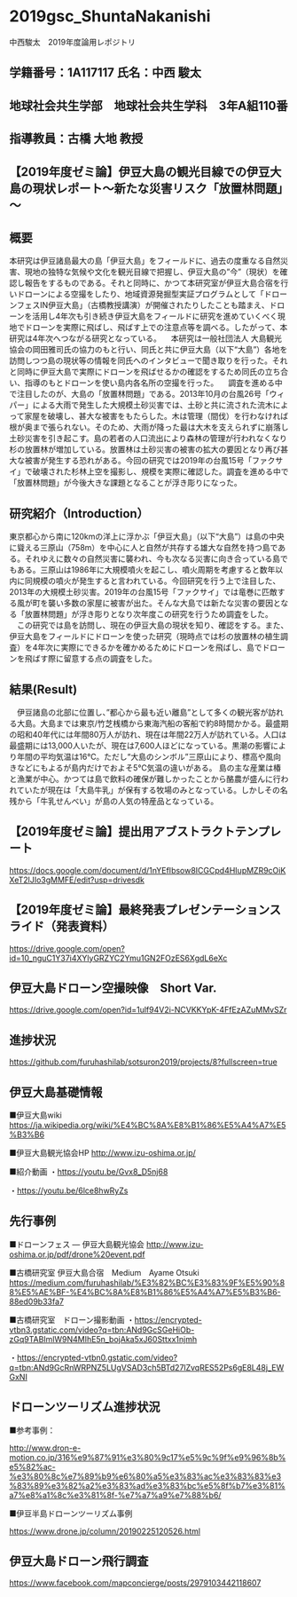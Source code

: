 # 2019gsc_ShuntaNakanishi
中西駿太　2019年度論用レポジトリ
## 学籍番号：1A117117 氏名：中西 駿太　
## 地球社会共生学部　地球社会共生学科　3年A組110番

## 指導教員：古橋 大地 教授

## 【2019年度ゼミ論】伊豆大島の観光目線での伊豆大島の現状レポート～新たな災害リスク「放置林問題」～

## 概要
本研究は伊豆諸島最大の島「伊豆大島」をフィールドに、過去の度重なる自然災害、現地の独特な気候や文化を観光目線で把握し、伊豆大島の”今”（現状）を確認し報告をするものである。それと同時に、かつて本研究室が伊豆大島合宿を行いドローンによる空撮をしたり、地域資源発掘型実証プログラムとして「ドローンフェスIN伊豆大島」（古橋教授講演）が開催されたりしたことも踏まえ、ドローンを活用し4年次も引き続き伊豆大島をフィールドに研究を進めていくべく現地でドローンを実際に飛ばし、飛ばす上での注意点等を調べる。したがって、本研究は4年次へつながる研究となっている。
　本研究は一般社団法人 大島観光協会の岡田雅司氏の協力のもと行い、同氏と共に伊豆大島（以下“大島”）各地を訪問しつつ島の現状等の情報を同氏へのインタビューで聞き取りを行った。それと同時に伊豆大島で実際にドローンを飛ばせるかの確認をするため同氏の立ち合い、指導のもとドローンを使い島内各名所の空撮を行った。
　調査を進める中で注目したのが、大島の「放置林問題」である。2013年10月の台風26号「ウィパー」による大雨で発生した大規模土砂災害では、土砂と共に流された流木によって家屋を破壊し、甚大な被害をもたらした。木は管理（間伐）を行わなければ根が奥まで張られない。そのため、大雨が降った最は大木を支えられずに崩落し土砂災害を引き起こす。島の若者の人口流出により森林の管理が行われなくなり杉の放置林が増加している。放置林は土砂災害の被害の拡大の要因となり再び甚大な被害が発生する恐れがある。今回の研究では2019年の台風15号「ファクサイ」で破壊された杉林上空を撮影し、規模を実際に確認した。調査を進める中で「放置林問題」が今後大きな課題となることが浮き彫りになった。

## 研究紹介（Introduction）
東京都心から南に120kmの洋上に浮かぶ「伊豆大島」（以下“大島”）は島の中央に聳える三原山（758m）を中心に人と自然が共存する雄大な自然を持つ島である。それゆえに数々の自然災害に襲われ、今も次なる災害に向き合っている島でもある。三原山は1986年に大規模噴火を起こし、噴火周期を考慮すると数年以内に同規模の噴火が発生すると言われている。今回研究を行う上で注目した、2013年の大規模土砂災害。2019年の台風15号「ファクサイ」では竜巻に匹敵する風が町を襲い多数の家屋に被害が出た。そんな大島では新たな災害の要因となる「放置林問題」が浮き彫りとなり次年度この研究を行うため調査をした。
　この研究では島を訪問し、現在の伊豆大島の現状を知り、確認をする。また、伊豆大島をフィールドにドローンを使った研究（現時点では杉の放置林の植生調査）を4年次に実際にできるかを確かめるためにドローンを飛ばし、島でドローンを飛ばす際に留意する点の調査をした。

## 結果(Result)
　伊豆諸島の北部に位置し、”都心から最も近い離島”として多くの観光客が訪れる大島。大島までは東京/竹芝桟橋から東海汽船の客船で約8時間かかる。最盛期の昭和40年代には年間80万人が訪れ、現在は年間22万人が訪れている。人口は最盛期には13,000人いたが、現在は7,600人ほどになっている。黒潮の影響により年間の平均気温は16℃。ただし“大島のシンボル”三原山により、標高や風向きなどにもよるが島内だけでおよそ5℃気温の違いがある。
島の主な産業は椿と漁業が中心。かつては島で飲料の確保が難しかったことから酪農が盛んに行われていたが現在は「大島牛乳」が保有する牧場のみとなっている。しかしその名残から「牛乳せんべい」が島の人気の特産品となっている。

##  【2019年度ゼミ論】提出用アブストラクトテンプレート
https://docs.google.com/document/d/1nYEfIbsow8ICGCpd4HIupMZR9cOiKXeT2lJIo3gMMFE/edit?usp=drivesdk

## 【2019年度ゼミ論】最終発表プレゼンテーションスライド（発表資料）
https://drive.google.com/open?id=10_nguC1Y37i4XYlyGRZYC2Ymu1GN2FOzES6XgdL6eXc

## 伊豆大島ドローン空撮映像　Short Var.
https://drive.google.com/open?id=1ulf94V2i-NCVKKYpK-4FfEzAZuMMvSZr
## 進捗状況
https://github.com/furuhashilab/sotsuron2019/projects/8?fullscreen=true

## 伊豆大島基礎情報

■伊豆大島wiki
https://ja.wikipedia.org/wiki/%E4%BC%8A%E8%B1%86%E5%A4%A7%E5%B3%B6

■伊豆大島観光協会HP
http://www.izu-oshima.or.jp/

■紹介動画
・https://youtu.be/Gvx8_D5nj68

・https://youtu.be/6lce8hwRyZs


## 先行事例
■ドローンフェス ― 伊豆大島観光協会
http://www.izu-oshima.or.jp/pdf/drone%20event.pdf

■古橋研究室 伊豆大島合宿　Medium　Ayame Otsuki
https://medium.com/furuhashilab/%E3%82%BC%E3%83%9F%E5%90%88%E5%AE%BF-%E4%BC%8A%E8%B1%86%E5%A4%A7%E5%B3%B6-88ed09b33fa7

■古橋研究室　ドローン撮影動画
・https://encrypted-vtbn3.gstatic.com/video?q=tbn:ANd9GcSGeHiOb-zGq9TABImlW9N4MIhE5n_bojAka5xJ60Sttxx1njmh

・https://encrypted-vtbn0.gstatic.com/video?q=tbn:ANd9GcRnWRPNZ5LUgVSAD3ch5BTd27lZvqRES52Ps6gE8L48j_EWGxNI


## ドローンツーリズム進捗状況
■参考事例： 

http://www.dron-e-motion.co.jp/316%e9%87%91%e3%80%9c17%e5%9c%9f%e9%96%8b%e5%82%ac-%e3%80%8c%e7%89%b9%e6%80%a5%e3%83%ac%e3%83%83%e3%83%89%e3%82%a2%e3%83%ad%e3%83%bc%e5%8f%b7%e3%81%a7%e8%a1%8c%e3%81%8f-%e7%a7%a9%e7%88%b6/

■伊豆半島ドローンツーリズム事例

https://www.drone.jp/column/20190225120526.html

## 伊豆大島ドローン飛行調査

https://www.facebook.com/mapconcierge/posts/2979103442118607
